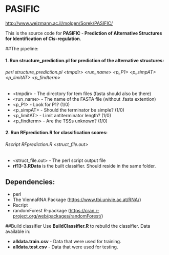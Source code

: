 # PASIFIC
http://www.weizmann.ac.il/molgen/Sorek/PASIFIC/

This is the source code for **PASIFIC - Prediction of Alternative Structures for Identification of *Cis*-regulation**.

##The pipeline:
#### 1. Run **structure_prediction.pl** for prediction of the alternative structures:

###### perl structure_prediction.pl \<tmpdir\> \<run_name\> \<p_P1\> \<p_simpAT\> \<p_limitAT\> \<p_findterm\>
* \<tmpdir\> - The directory for tem files (fasta should also be there)
* \<run_name\> - The name of the FASTA file (without .fasta extention)
* \<p_P1\> - Look for P1? (1/0)
* \<p_simpAT\> - Should the terminator be simple? (1/0)
* \<p_limitAT\> - Limit antiterminator length? (1/0)
* \<p_findterm\> - Are the TSSs unknown? (1/0)

#### 2. Run **RFprediction.R** for classification scores:
###### Rscript RFprediction.R \<struct_file.out\>
* \<struct_file.out\> - The perl script output file
* **rf13-3.RData** is the built classifier. Should reside in the same folder.

## Dependencies:
- perl
- The ViennaRNA Package (https://www.tbi.univie.ac.at/RNA/)
- Rscript
- randomForest R-package (https://cran.r-project.org/web/packages/randomForest/)

##Build classifier
Use **BuildClassifier.R** to rebuild the classifier.
Data available in:
- **alldata.train.csv** - Data that were used for training.
- **alldata.test.csv** - Data that were used for testing.
